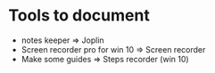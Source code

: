 # Tools to document

- notes keeper => Joplin 
- Screen recorder pro for win 10 => Screen recorder
- Make some guides => Steps recorder (win 10)